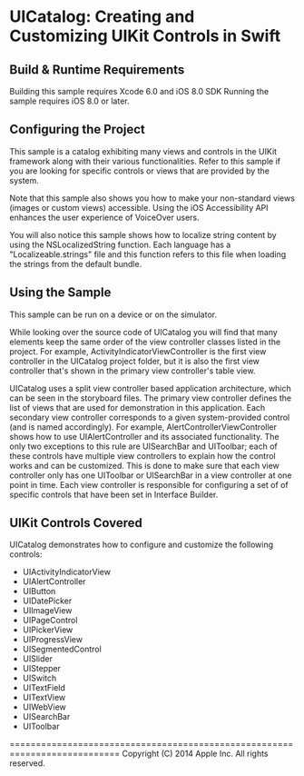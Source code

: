 # UICatalog: Creating and Customizing UIKit Controls in Swift

## Build & Runtime Requirements
Building this sample requires Xcode 6.0 and iOS 8.0 SDK
Running the sample requires iOS 8.0 or later.

## Configuring the Project
This sample is a catalog exhibiting many views and controls in the UIKit framework along with their various functionalities. Refer to this sample if you are looking for specific controls or views that are provided by the system.

Note that this sample also shows you how to make your non-standard views (images or custom views) accessible. Using the iOS Accessibility API enhances the user experience of VoiceOver users.

You will also notice this sample shows how to localize string content by using the NSLocalizedString function. Each language has a "Localizeable.strings" file and this function refers to this file when loading the strings from the default bundle.

## Using the Sample

This sample can be run on a device or on the simulator.

While looking over the source code of UICatalog you will find that many elements keep the same order of the view controller classes listed in the project. For example, ActivityIndicatorViewController is the first view controller in the UICatalog project folder, but it is also the first view controller that's shown in the primary view controller's table view.

UICatalog uses a split view controller based application architecture, which can be seen in the storyboard files. The primary view controller defines the list of views that are used for demonstration in this application. Each secondary view controller corresponds to a given system-provided control (and is named accordingly). For example, AlertControllerViewController shows how to use UIAlertController and its associated functionality. The only two exceptions to this rule are UISearchBar and UIToolbar; each of these controls have multiple view controllers to explain how the control works and can be customized. This is done to make sure that each view controller only has one UIToolbar or UISearchBar in a view controller at one point in time. Each view controller is responsible for configuring a set of of specific controls that have been set in Interface Builder.

## UIKit Controls Covered

UICatalog demonstrates how to configure and customize the following controls:

+ UIActivityIndicatorView
+ UIAlertController
+ UIButton
+ UIDatePicker
+ UIImageView
+ UIPageControl
+ UIPickerView
+ UIProgressView
+ UISegmentedControl
+ UISlider
+ UIStepper
+ UISwitch
+ UITextField
+ UITextView
+ UIWebView
+ UISearchBar
+ UIToolbar

===========================================================================
Copyright (C) 2014 Apple Inc. All rights reserved.
